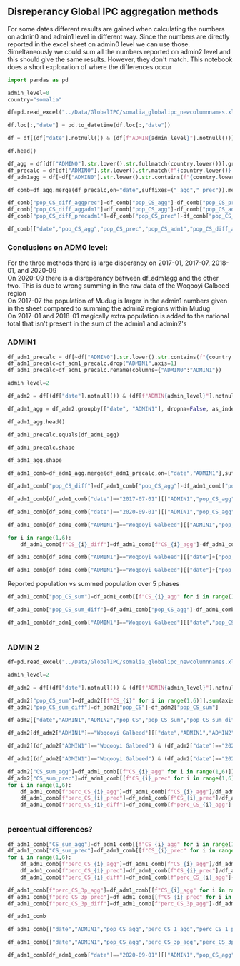 ## Disreperancy Global IPC aggregation methods
For some dates different results are gained when calculating the numbers on admin0 and admin1 level in different way. Since the numbers are directly reported in the excel sheet on admin0 level we can use those. Simeltaneously we could sum all the numbers reported on admin2 level and this should give the same results. However, they don't match. This notebook does a short exploration of where the differences occur

```python
import pandas as pd
```

```python
admin_level=0
country="somalia"
```

```python
df=pd.read_excel("../Data/GlobalIPC/somalia_globalipc_newcolumnnames.xlsx",index_col=0)
```

```python
df.loc[:,"date"] = pd.to_datetime(df.loc[:,"date"])
```

```python
df = df[(df["date"].notnull()) & (df[f"ADMIN{admin_level}"].notnull())]
```

```python
df.head()
```

```python
df_agg = df[df["ADMIN0"].str.lower().str.fullmatch(country.lower())].groupby(["ADMIN0","date"],as_index=False).sum()
df_precalc = df[df["ADMIN0"].str.lower().str.match(f"{country.lower()}:")]
df_adm1agg = df[~df["ADMIN0"].str.lower().str.contains(f"{country.lower()}")].groupby("date",as_index=False).sum()
```

```python
df_comb=df_agg.merge(df_precalc,on="date",suffixes=("_agg","_prec")).merge(df_adm1agg.rename(columns={"pop_CS":"pop_CS_adm1"}),on='date')
```

```python
df_comb["pop_CS_diff_aggprec"]=df_comb["pop_CS_agg"]-df_comb["pop_CS_prec"]
df_comb["pop_CS_diff_aggadm1"]=df_comb["pop_CS_agg"]-df_comb["pop_CS_adm1"]
df_comb["pop_CS_diff_precadm1"]=df_comb["pop_CS_prec"]-df_comb["pop_CS_adm1"]
```

```python
df_comb[["date","pop_CS_agg","pop_CS_prec","pop_CS_adm1","pop_CS_diff_aggprec","pop_CS_diff_aggadm1","pop_CS_diff_precadm1"]]
```

### Conclusions on ADM0 level:
For the three methods there is large disperancy on 2017-01, 2017-07, 2018-01, and 2020-09   
On 2020-09 there is a disreperancy between df_adm1agg and the other two. This is due to wrong summing in the raw data of the Woqooyi Galbeed region   
On 2017-07 the population of Mudug is larger in the admin1 numbers given in the sheet compared to summing the admin2 regions within Mudug   
On 2017-01 and 2018-01 magically extra population is added to the national total that isn't present in the sum of the admin1 and admin2's 


### ADMIN1

```python
df_adm1_precalc = df[~df["ADMIN0"].str.lower().str.contains(f"{country.lower()}")]
df_adm1_precalc=df_adm1_precalc.drop("ADMIN1",axis=1)
df_adm1_precalc=df_adm1_precalc.rename(columns={"ADMIN0":"ADMIN1"})
```

```python
admin_level=2
```

```python
df_adm2 = df[(df["date"].notnull()) & (df[f"ADMIN{admin_level}"].notnull())]
```

```python
df_adm1_agg = df_adm2.groupby(["date", "ADMIN1"], dropna=False, as_index=False).sum()
```

```python
df_adm1_agg.head()
```

```python
df_adm1_precalc.equals(df_adm1_agg)
```

```python
df_adm1_precalc.shape
```

```python
df_adm1_agg.shape
```

```python
df_adm1_comb=df_adm1_agg.merge(df_adm1_precalc,on=["date","ADMIN1"],suffixes=("_agg","_prec"))
```

```python
df_adm1_comb["pop_CS_diff"]=df_adm1_comb["pop_CS_agg"]-df_adm1_comb["pop_CS_prec"]
```

```python
df_adm1_comb[df_adm1_comb["date"]=="2017-07-01"][["ADMIN1","pop_CS_agg","pop_CS_prec","pop_CS_diff"]]
```

```python
df_adm1_comb[df_adm1_comb["date"]=="2020-09-01"][["ADMIN1","pop_CS_agg","pop_CS_prec","pop_CS_diff"]]
```

```python
df_adm1_comb[df_adm1_comb["ADMIN1"]=="Woqooyi Galbeed"][["ADMIN1","pop_CS_agg","pop_CS_prec","pop_CS_diff"]]
```

```python
for i in range(1,6):
    df_adm1_comb[f"CS_{i}_diff"]=df_adm1_comb[f"CS_{i}_agg"]-df_adm1_comb[f"CS_{i}_prec"]
```

```python
df_adm1_comb[df_adm1_comb["ADMIN1"]=="Woqooyi Galbeed"][["date"]+["pop_CS_agg","pop_CS_prec","pop_CS_diff"]+[f"CS_{i}_agg" for i in range (1,6)]+[f"CS_{i}_prec" for i in range (1,6)]]
```

```python
df_adm1_comb[df_adm1_comb["ADMIN1"]=="Woqooyi Galbeed"][["date"]+["pop_CS_agg","pop_CS_prec","pop_CS_diff"]+[f"CS_{i}_diff" for i in range (1,6)]]
```

Reported population vs summed population over 5 phases

```python
df_adm1_comb["pop_CS_sum"]=df_adm1_comb[[f"CS_{i}_agg" for i in range(1,6)]].sum(axis=1)
```

```python
df_adm1_comb["pop_CS_sum_diff"]=df_adm1_comb["pop_CS_agg"]-df_adm1_comb["pop_CS_sum"]
```

```python
df_adm1_comb[df_adm1_comb["ADMIN1"]=="Woqooyi Galbeed"][["date","pop_CS_agg","pop_CS_prec","pop_CS_sum","pop_CS_sum_diff"]]
```

```python

```

### ADMIN 2

```python
df=pd.read_excel("../Data/GlobalIPC/somalia_globalipc_newcolumnnames.xlsx",index_col=0)
```

```python
admin_level=2
```

```python
df_adm2 = df[(df["date"].notnull()) & (df[f"ADMIN{admin_level}"].notnull())]
```

```python
df_adm2["pop_CS_sum"]=df_adm2[[f"CS_{i}" for i in range(1,6)]].sum(axis=1)
df_adm2["pop_CS_sum_diff"]=df_adm2["pop_CS"]-df_adm2["pop_CS_sum"]
```

```python
df_adm2[["date","ADMIN1","ADMIN2","pop_CS","pop_CS_sum","pop_CS_sum_diff"]].sort_values(by="pop_CS_sum_diff")
```

```python
df_adm2[df_adm2["ADMIN1"]=="Woqooyi Galbeed"][["date","ADMIN1","ADMIN2","pop_CS","pop_CS_sum","pop_CS_sum_diff"]]
```

```python
df_adm2[(df_adm2["ADMIN1"]=="Woqooyi Galbeed") & (df_adm2["date"]=="2020-01-01")][["ADMIN1","ADMIN2","pop_CS","pop_CS_sum","pop_CS_sum_diff"]]
```

```python
df_adm2[(df_adm2["ADMIN1"]=="Woqooyi Galbeed") & (df_adm2["date"]=="2020-01-01")].pop_CS.sum()
```

```python
df_adm2["CS_sum_agg"]=df_adm1_comb[[f"CS_{i}_agg" for i in range(1,6)]].sum(axis=1)
df_adm2["CS_sum_prec"]=df_adm1_comb[[f"CS_{i}_prec" for i in range(1,6)]].sum(axis=1)
for i in range(1,6):
    df_adm1_comb[f"perc_CS_{i}_agg"]=df_adm1_comb[f"CS_{i}_agg"]/df_adm1_comb[f"CS_sum_agg"]*100
    df_adm1_comb[f"perc_CS_{i}_prec"]=df_adm1_comb[f"CS_{i}_prec"]/df_adm1_comb[f"CS_sum_prec"]*100
    df_adm1_comb[f"perc_CS_{i}_diff"]=df_adm1_comb[f"perc_CS_{i}_agg"]-df_adm1_comb[f"perc_CS_{i}_prec"]
```

```python

```

### percentual differences?

```python
df_adm1_comb["CS_sum_agg"]=df_adm1_comb[[f"CS_{i}_agg" for i in range(1,6)]].sum(axis=1)
df_adm1_comb["CS_sum_prec"]=df_adm1_comb[[f"CS_{i}_prec" for i in range(1,6)]].sum(axis=1)
for i in range(1,6):
    df_adm1_comb[f"perc_CS_{i}_agg"]=df_adm1_comb[f"CS_{i}_agg"]/df_adm1_comb[f"CS_sum_agg"]*100
    df_adm1_comb[f"perc_CS_{i}_prec"]=df_adm1_comb[f"CS_{i}_prec"]/df_adm1_comb[f"CS_sum_prec"]*100
    df_adm1_comb[f"perc_CS_{i}_diff"]=df_adm1_comb[f"perc_CS_{i}_agg"]-df_adm1_comb[f"perc_CS_{i}_prec"]

df_adm1_comb[f"perc_CS_3p_agg"]=df_adm1_comb[[f"CS_{i}_agg" for i in range(3,6)]].sum(axis=1)/df_adm1_comb[f"CS_sum_agg"]*100
df_adm1_comb[f"perc_CS_3p_prec"]=df_adm1_comb[[f"CS_{i}_prec" for i in range(3,6)]].sum(axis=1)/df_adm1_comb[f"CS_sum_prec"]*100
df_adm1_comb[f"perc_CS_3p_diff"]=df_adm1_comb[f"perc_CS_3p_agg"]-df_adm1_comb[f"perc_CS_3p_prec"]
```

```python
df_adm1_comb
```

```python
df_adm1_comb[["date","ADMIN1","pop_CS_agg","perc_CS_1_agg","perc_CS_1_prec","perc_CS_1_diff"]].sort_values(by="perc_CS_1_diff")
```

```python
df_adm1_comb[["date","ADMIN1","pop_CS_agg","perc_CS_3p_agg","perc_CS_3p_prec","perc_CS_3p_diff"]].sort_values(by="perc_CS_3p_diff")
```

```python
df_adm1_comb[df_adm1_comb["date"]=="2020-09-01"][["ADMIN1","pop_CS_agg","perc_CS_1_agg","perc_CS_1_prec"]]
```

```python

```
